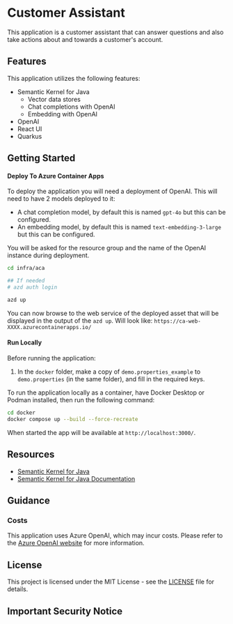 # Customer Assistant

This application is a customer assistant that can answer questions and also take actions about and towards a customer's
account.

## Features

This application utilizes the following features:

- Semantic Kernel for Java
    - Vector data stores
    - Chat completions with OpenAI
    - Embedding with OpenAI
- OpenAI
- React UI
- Quarkus

## Getting Started

#### Deploy To Azure Container Apps

To deploy the application you will need a deployment of OpenAI. This will need to have 2 models deployed to it:

- A chat completion model, by default this is named `gpt-4o` but this can be configured.
- An embedding model, by default this is named `text-embedding-3-large` but this can be configured.

You will be asked for the resource group and the name of the OpenAI instance during deployment.

```bash
cd infra/aca

## If needed
# azd auth login

azd up
```

You can now browse to the web service of the deployed asset that will be displayed in the output of the `azd up`. Will
look like: `https://ca-web-XXXX.azurecontainerapps.io/`

#### Run Locally

Before running the application:

1. In the `docker` folder, make a copy of `demo.properties_example` to `demo.properties` (in the same folder), and fill
   in the required keys.

To run the application locally as a container, have Docker Desktop or Podman installed, then run the following command:

```bash
cd docker
docker compose up --build --force-recreate
```

When started the app will be available at `http://localhost:3000/`.

## Resources

- [Semantic Kernel for Java](https://github.com/microsoft/semantic-kernel-java)
- [Semantic Kernel for Java Documentation](https://learn.microsoft.com/en-us/semantic-kernel/)

## Guidance

### Costs

This application uses Azure OpenAI, which may incur costs. Please refer to
the [Azure OpenAI website](https://azure.microsoft.com/en-us/pricing/details/cognitive-services/openai-service/) for
more information.

## License

This project is licensed under the MIT License - see the [LICENSE](LICENSE) file for details.

## Important Security Notice

